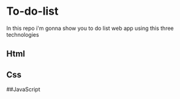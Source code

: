 # To-do-list
In this repo i'm gonna show you to do list web app using this three technologies
## Html
## Css
##JavaScript
